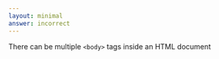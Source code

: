 ```yaml
---
layout: minimal
answer: incorrect 
---
```


There can be multiple `<body>` tags inside an HTML document
